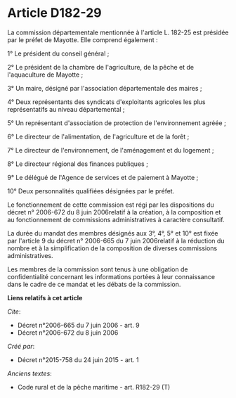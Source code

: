 # Article D182-29

La commission départementale mentionnée à l'article L. 182-25 est présidée par le préfet de Mayotte. Elle comprend
également : 

1° Le président du conseil général ; 

2° Le président de la chambre de l'agriculture, de la pêche et de l'aquaculture de Mayotte ; 

3° Un maire, désigné par l'association départementale des maires ; 

4° Deux représentants des syndicats d'exploitants agricoles les plus représentatifs au niveau départemental ; 

5° Un représentant d'association de protection de l'environnement agréée ; 

6° Le directeur de l'alimentation, de l'agriculture et de la forêt ; 

7° Le directeur de l'environnement, de l'aménagement et du logement ; 

8° Le directeur régional des finances publiques ; 

9° Le délégué de l'Agence de services et de paiement à Mayotte ; 

10° Deux personnalités qualifiées désignées par le préfet. 

Le fonctionnement de cette commission est régi par les dispositions du décret n° 2006-672 du 8 juin 2006relatif à la
création, à la composition et au fonctionnement de commissions administratives à caractère consultatif. 

La durée du mandat des membres désignés aux 3°, 4°, 5° et 10° est fixée par l'article 9 du décret n° 2006-665 du 7 juin
2006relatif à la réduction du nombre et à la simplification de la composition de diverses commissions administratives. 

Les membres de la commission sont tenus à une obligation de confidentialité concernant les informations portées à leur
connaissance dans le cadre de ce mandat et les débats de la commission.

**Liens relatifs à cet article**

_Cite_:

  - Décret n°2006-665 du 7 juin 2006 - art. 9
  - Décret n°2006-672 du 8 juin 2006

_Créé par_:

  - Décret n°2015-758 du 24 juin 2015 - art. 1

_Anciens textes_:

  - Code rural et de la pêche maritime - art. R182-29 (T)

